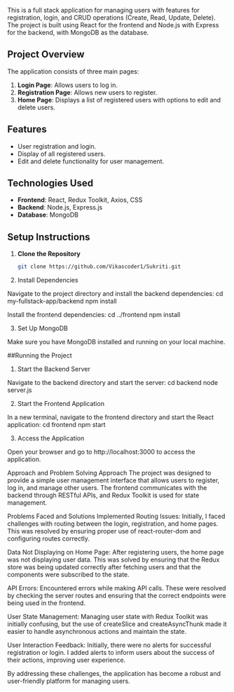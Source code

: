 This is a full stack application for managing users with features for registration, login, and CRUD operations (Create, Read, Update, Delete). The project is built using React for the frontend and Node.js with Express for the backend, with MongoDB as the database.

## Project Overview

The application consists of three main pages:
1. **Login Page**: Allows users to log in.
2. **Registration Page**: Allows new users to register.
3. **Home Page**: Displays a list of registered users with options to edit and delete users.

## Features
- User registration and login.
- Display of all registered users.
- Edit and delete functionality for user management.

## Technologies Used
- **Frontend**: React, Redux Toolkit, Axios, CSS
- **Backend**: Node.js, Express.js
- **Database**: MongoDB

## Setup Instructions

1. **Clone the Repository**
   ```bash
   git clone https://github.com/Vikascoder1/Sukriti.git

2. Install Dependencies

Navigate to the project directory and install the backend dependencies:
cd my-fullstack-app/backend
npm install

Install the frontend dependencies:
cd ../frontend
npm install

3. Set Up MongoDB

Make sure you have MongoDB installed and running on your local machine.

##Running the Project
1. Start the Backend Server

Navigate to the backend directory and start the server:
cd backend
node server.js

2. Start the Frontend Application

In a new terminal, navigate to the frontend directory and start the React application:
cd frontend
npm start

3. Access the Application

Open your browser and go to http://localhost:3000 to access the application.


Approach and Problem Solving
Approach
The project was designed to provide a simple user management interface that allows users to register, log in, and manage other users. The frontend communicates with the backend through RESTful APIs, and Redux Toolkit is used for state management.

Problems Faced and Solutions Implemented
Routing Issues: Initially, I faced challenges with routing between the login, registration, and home pages. This was resolved by ensuring proper use of react-router-dom and configuring routes correctly.

Data Not Displaying on Home Page: After registering users, the home page was not displaying user data. This was solved by ensuring that the Redux store was being updated correctly after fetching users and that the components were subscribed to the state.

API Errors: Encountered errors while making API calls. These were resolved by checking the server routes and ensuring that the correct endpoints were being used in the frontend.

User State Management: Managing user state with Redux Toolkit was initially confusing, but the use of createSlice and createAsyncThunk made it easier to handle asynchronous actions and maintain the state.

User Interaction Feedback: Initially, there were no alerts for successful registration or login. I added alerts to inform users about the success of their actions, improving user experience.

By addressing these challenges, the application has become a robust and user-friendly platform for managing users.




